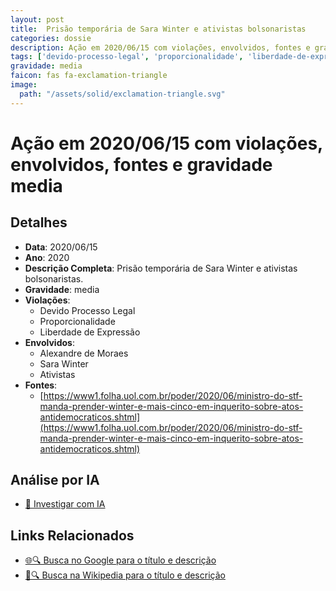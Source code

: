 ```yaml
---
layout: post
title:  Prisão temporária de Sara Winter e ativistas bolsonaristas
categories: dossie
description: Ação em 2020/06/15 com violações, envolvidos, fontes e gravidade media
tags: ['devido-processo-legal', 'proporcionalidade', 'liberdade-de-expressao', 'alexandre-de-moraes', 'sara-winter', 'ativistas', 'gravidade-media']
gravidade: media
faicon: fas fa-exclamation-triangle
image:
  path: "/assets/solid/exclamation-triangle.svg"
---
```


# Ação em 2020/06/15 com violações, envolvidos, fontes e gravidade media

## Detalhes
- **Data**: 2020/06/15
- **Ano**: 2020
- **Descrição Completa**: Prisão temporária de Sara Winter e ativistas bolsonaristas.
- **Gravidade**: media <i class="fas fa-exclamation-triangle fa-2x"></i>
- **Violações**:
  - Devido Processo Legal
  - Proporcionalidade
  - Liberdade de Expressão
- **Envolvidos**:
  - Alexandre de Moraes
  - Sara Winter
  - Ativistas
- **Fontes**:
  - [https://www1.folha.uol.com.br/poder/2020/06/ministro-do-stf-manda-prender-winter-e-mais-cinco-em-inquerito-sobre-atos-antidemocraticos.shtml](https://www1.folha.uol.com.br/poder/2020/06/ministro-do-stf-manda-prender-winter-e-mais-cinco-em-inquerito-sobre-atos-antidemocraticos.shtml)

## Análise por IA
- [🤖 Investigar com IA](https://www.perplexity.ai/search?q=%22Alexandre%20de%20Moraes%22%20Pris%C3%A3o%20tempor%C3%A1ria%20de%20Sara%20Winter%20e%20ativistas%20bolsonaristas%20Pris%C3%A3o%20tempor%C3%A1ria%20de%20Sara%20Winter%20e%20ativistas%20bolsonaristas.%20Devido%20Processo%20Legal%20Proporcionalidade%20Liberdade%20de%20Express%C3%A3o%202020%20gravidade%20media)

## Links Relacionados
- [🌐🔍 Busca no Google para o título e descrição](https://www.google.com/search?q=%22Alexandre%20de%20Moraes%22%20Pris%C3%A3o%20tempor%C3%A1ria%20de%20Sara%20Winter%20e%20ativistas%20bolsonaristas%20Pris%C3%A3o%20tempor%C3%A1ria%20de%20Sara%20Winter%20e%20ativistas%20bolsonaristas.%20Devido%20Processo%20Legal%20Proporcionalidade%20Liberdade%20de%20Express%C3%A3o%202020%20gravidade%20media)
- [📖🔍 Busca na Wikipedia para o título e descrição](https://pt.wikipedia.org/w/index.php?search=%22Alexandre%20de%20Moraes%22%20Pris%C3%A3o%20tempor%C3%A1ria%20de%20Sara%20Winter%20e%20ativistas%20bolsonaristas%20Pris%C3%A3o%20tempor%C3%A1ria%20de%20Sara%20Winter%20e%20ativistas%20bolsonaristas.%20Devido%20Processo%20Legal%20Proporcionalidade%20Liberdade%20de%20Express%C3%A3o%202020%20gravidade%20media)

